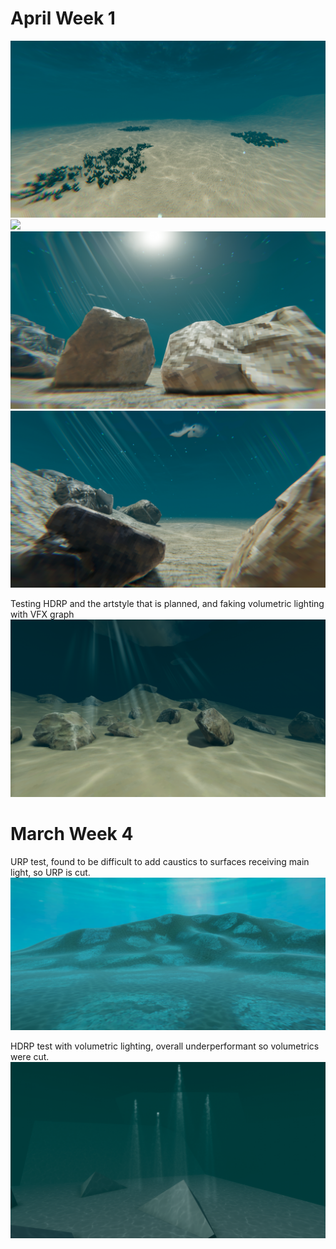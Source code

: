 <h1>April Week 1</h1>
<img src="OceanGame_4_3_2024_12_28_28_AM.png">
<img src="OceanGame_4_2_2024_11_11_27_PM.png">
<img src="OceanGame_4_1_2024_11_53_17_PM.png">

<img src="OceanGame_4_1_2024_11_52_02_PM.png">

Testing HDRP and the artstyle that is planned, and faking volumetric lighting with VFX graph
<img src="OceanGame_4_1_2024_12_24_37_AM.png">

<h1>March Week 4</h1>
URP test, found to be difficult to add caustics to surfaces receiving main light, so URP is cut.
<img src="image1.png">

HDRP test with volumetric lighting, overall underperformant so volumetrics were cut.
<img src="image.png">
